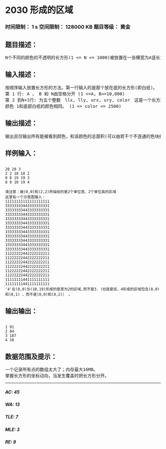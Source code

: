 # 2030 形成的区域   
### 时间限制： 1 s     空间限制： 128000 KB     题目等级： 黄金  
## 题目描述：  

<pre>
N个不同的颜色的不透明的长方形(1 <= N <= 1000)被放置在一张横宽为A竖长为B的白纸上。 这些长方形被放置时，保证了它们的边与白纸的边缘平行。 所有的长方形都放置在白纸内，所以我们会看到不同形状的各种颜色。 坐标系统的原点(0,0)设在这张白纸的左下角，而坐标轴则平行于边缘。
</pre>
  
  
## 输入描述：  

<pre>
按顺序输入放置长方形的方法。第一行输入的是那个放在底的长方形(即白纸)。
第 1 行: A ， B 和 N由空格分开 (1 <=A, B<=10,000)
第 2 到N+1行: 为五个整数　llx, lly, urx, ury, color　这是一个长方形的左下角坐标，右上角坐标(x+1,y+1)和颜色。
颜色 1和底部白纸的颜色相同。 (1 <= color <= 2500)
</pre>
  
  
## 输出描述：  

<pre>
输出且仅输出所有能被看到颜色，和该颜色的总面积(可以由若干个不连通的色块组成)，按color增序排列。
</pre>
  
  
## 样例输入：  

<pre><code>
20 20 3
2 2 18 18 2
0 8 19 19 3
8 0 10 19 4
 
请注意：被(0,0)和(2,2)所描绘的是2个单位宽、2个单位高的区域
这里有一个示意图输入：
11111111111111111111
33333333443333333331
33333333443333333331
33333333443333333331
33333333443333333331
33333333443333333331
33333333443333333331
33333333443333333331
33333333443333333331
33333333443333333331
33333333443333333331
33333333443333333331
11222222442222222211
11222222442222222211
11222222442222222211
11222222442222222211
11222222442222222211
11222222442222222211
11111111441111111111
11111111441111111111
'4'在(8,0)与(10,19)形成的是宽为2的区域,而不是3.（也就是说，4形成的区域包含(8,0)和(8,1) ，而不是(8,0)和(8,2)） 。
</code></pre>
  
  
## 输出输出：  

<pre><code>
1 91
2 84
3 187
4 38
</code></pre>
  
  
## 数据范围及提示：  

<pre>
一个记录所有点的数组太大了；内存最大16MB。
掌握长方形的坐标动向，当发生覆盖时把长方形分开。
</pre>
  
  
***  

##### AC: 45  
##### WA: 13  
##### TLE: 7  
##### MLE: 3  
##### RE: 9  
